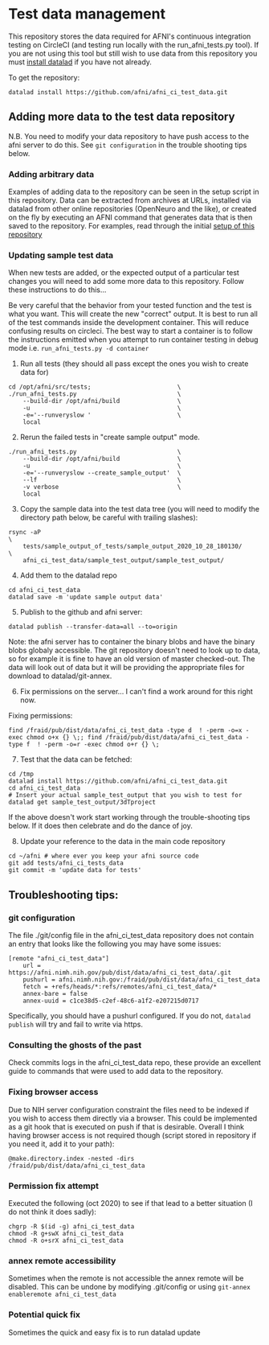 # Test data management

This repository stores the data required for AFNI's continuous integration testing on CircleCI (and testing run locally with the run_afni_tests.py tool). If you are not using this tool but still wish to use data from this repository you must [install datalad](https://www.datalad.org/get_datalad.htmlhttps://www.datalad.org/get_datalad.html) if you have not already.

To get the repository:

```
datalad install https://github.com/afni/afni_ci_test_data.git
```


## Adding more data to the test data repository

N.B. You need to modify your data repository to have push access to the afni server to do this. See `git configuration` in the trouble shooting tips below.

### Adding arbitrary data

Examples of adding data to the repository can be seen in the setup script in this repository. Data can be extracted from archives at URLs, installed via datalad from other online repositories (OpenNeuro and the like), or created on the fly by executing an AFNI command that generates data that is then saved to the repository. For examples, read through the initial [setup of this repository](./script_for_repo_setup.sh)


### Updating sample test data

When new tests are added, or the expected output of a particular test changes you will need to add some more data to this repository. Follow these instructions to do this...


Be very careful that the behavior from your tested function and the test is what you want. This will create the new "correct" output. It is best to run all of the test commands inside the development container. This will reduce confusing results on circleci. The best way to start a container is to follow the instructions emitted when you attempt to run container testing in debug mode i.e. `run_afni_tests.py -d container`


1. Run all tests (they should all pass except the ones you wish to create data for)


```
cd /opt/afni/src/tests;                        \
./run_afni_tests.py                            \
    --build-dir /opt/afni/build                \
    -u                                         \
    -e='--runveryslow '                        \
    local
```

2. Rerun the failed tests in "create sample output" mode.


```
./run_afni_tests.py                            \
    --build-dir /opt/afni/build                \
    -u                                         \
    -e='--runveryslow --create_sample_output'  \
    --lf                                       \
    -v verbose                                 \
    local
```

3. Copy the sample data into the test data tree (you will need to modify the directory path below, be careful with trailing slashes):


```
rsync -aP                                                               \
    tests/sample_output_of_tests/sample_output_2020_10_28_180130/       \
    afni_ci_test_data/sample_test_output/sample_test_output/
```

4. Add them to the datalad repo


```
cd afni_ci_test_data
datalad save -m 'update sample output data'
```

5. Publish to the github and afni server:


```
datalad publish --transfer-data=all --to=origin
```

Note: the afni server has to container the binary blobs and have the binary blobs globaly accessible. The git repository doesn't need to look up to data, so for example it is fine to have an old version of master checked-out. The data will look out of data but it will be providing the appropriate files for download to datalad/git-annex.

6. Fix permissions on the server... I can't find a work around for this right now.

Fixing permissions:


```
find /fraid/pub/dist/data/afni_ci_test_data -type d  ! -perm -o=x -exec chmod o+x {} \;; find /fraid/pub/dist/data/afni_ci_test_data -type f  ! -perm -o=r -exec chmod o+r {} \;
```

7. Test that the data can be fetched:


```
cd /tmp
datalad install https://github.com/afni/afni_ci_test_data.git
cd afni_ci_test_data
# Insert your actual sample_test_output that you wish to test for
datalad get sample_test_output/3dTproject
```

If the above doesn't work start working through the trouble-shooting tips below. If it does then celebrate and do the dance of joy.


8. Update your reference to the data in the main code repository


```
cd ~/afni # where ever you keep your afni source code
git add tests/afni_ci_tests_data
git commit -m 'update data for tests'
```

## Troubleshooting tips:


### git configuration

The file ./git/config file in the afni_ci_test_data repository does not contain an entry that looks like the following you may have some issues:

```
[remote "afni_ci_test_data"]
    url = https://afni.nimh.nih.gov/pub/dist/data/afni_ci_test_data/.git
    pushurl = afni.nimh.nih.gov:/fraid/pub/dist/data/afni_ci_test_data
    fetch = +refs/heads/*:refs/remotes/afni_ci_test_data/*
    annex-bare = false
    annex-uuid = c1ce38d5-c2ef-48c6-a1f2-e207215d0717
```

Specifically, you should have a pushurl configured. If you do not, `datalad publish` will try and fail to write via https.

### Consulting the ghosts of the past

Check commits logs in the afni_ci_test_data repo, these provide an excellent guide to commands that were used to add data to the repository.

### Fixing browser access

Due to NIH server configuration constraint the files need to be indexed if you wish to access them directly via a browser. This could be implemented as a git hook that is executed on push if that is desirable. Overall I think having browser access is not required though (script stored in repository if you need it, add it to your path):


```
@make.directory.index -nested -dirs /fraid/pub/dist/data/afni_ci_test_data
```


### Permission fix attempt

Executed the following (oct 2020) to see if that lead to a better situation (I do not think it does sadly):


```
chgrp -R $(id -g) afni_ci_test_data
chmod -R g+swX afni_ci_test_data
chmod -R o+srX afni_ci_test_data
```

### annex remote accessibility

Sometimes when the remote is not accessible the annex remote will be disabled. This can be undone by modifying .git/config or using `git-annex enableremote afni_ci_test_data`


### Potential quick fix

Sometimes the quick and easy fix is to run datalad update

